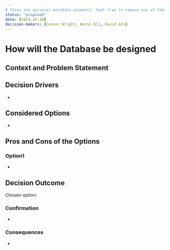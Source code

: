 ```yaml
---
# These are optional metadata elements. Feel free to remove any of them.
status: "proposed"
date: {2024-10-10}
decision-makers: {Connor Wright, Waris Ali, David Ani}
---
```


# How will the Database be designed

## Context and Problem Statement



## Decision Drivers

* 

## Considered Options

* 

## Pros and Cons of the Options

### Option1

* 


## Decision Outcome

Chosen option: 

### Confirmation

* 

### Consequences

* 
